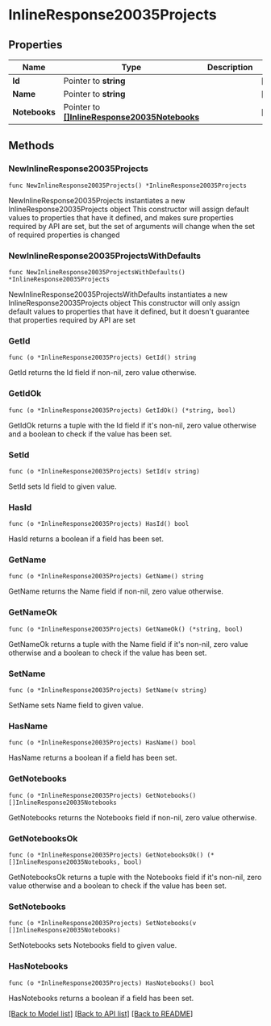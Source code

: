 # InlineResponse20035Projects

## Properties

Name | Type | Description | Notes
------------ | ------------- | ------------- | -------------
**Id** | Pointer to **string** |  | [optional] 
**Name** | Pointer to **string** |  | [optional] 
**Notebooks** | Pointer to [**[]InlineResponse20035Notebooks**](InlineResponse20035Notebooks.md) |  | [optional] 

## Methods

### NewInlineResponse20035Projects

`func NewInlineResponse20035Projects() *InlineResponse20035Projects`

NewInlineResponse20035Projects instantiates a new InlineResponse20035Projects object
This constructor will assign default values to properties that have it defined,
and makes sure properties required by API are set, but the set of arguments
will change when the set of required properties is changed

### NewInlineResponse20035ProjectsWithDefaults

`func NewInlineResponse20035ProjectsWithDefaults() *InlineResponse20035Projects`

NewInlineResponse20035ProjectsWithDefaults instantiates a new InlineResponse20035Projects object
This constructor will only assign default values to properties that have it defined,
but it doesn't guarantee that properties required by API are set

### GetId

`func (o *InlineResponse20035Projects) GetId() string`

GetId returns the Id field if non-nil, zero value otherwise.

### GetIdOk

`func (o *InlineResponse20035Projects) GetIdOk() (*string, bool)`

GetIdOk returns a tuple with the Id field if it's non-nil, zero value otherwise
and a boolean to check if the value has been set.

### SetId

`func (o *InlineResponse20035Projects) SetId(v string)`

SetId sets Id field to given value.

### HasId

`func (o *InlineResponse20035Projects) HasId() bool`

HasId returns a boolean if a field has been set.

### GetName

`func (o *InlineResponse20035Projects) GetName() string`

GetName returns the Name field if non-nil, zero value otherwise.

### GetNameOk

`func (o *InlineResponse20035Projects) GetNameOk() (*string, bool)`

GetNameOk returns a tuple with the Name field if it's non-nil, zero value otherwise
and a boolean to check if the value has been set.

### SetName

`func (o *InlineResponse20035Projects) SetName(v string)`

SetName sets Name field to given value.

### HasName

`func (o *InlineResponse20035Projects) HasName() bool`

HasName returns a boolean if a field has been set.

### GetNotebooks

`func (o *InlineResponse20035Projects) GetNotebooks() []InlineResponse20035Notebooks`

GetNotebooks returns the Notebooks field if non-nil, zero value otherwise.

### GetNotebooksOk

`func (o *InlineResponse20035Projects) GetNotebooksOk() (*[]InlineResponse20035Notebooks, bool)`

GetNotebooksOk returns a tuple with the Notebooks field if it's non-nil, zero value otherwise
and a boolean to check if the value has been set.

### SetNotebooks

`func (o *InlineResponse20035Projects) SetNotebooks(v []InlineResponse20035Notebooks)`

SetNotebooks sets Notebooks field to given value.

### HasNotebooks

`func (o *InlineResponse20035Projects) HasNotebooks() bool`

HasNotebooks returns a boolean if a field has been set.


[[Back to Model list]](../README.md#documentation-for-models) [[Back to API list]](../README.md#documentation-for-api-endpoints) [[Back to README]](../README.md)


